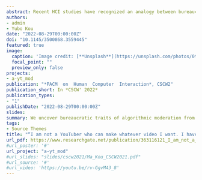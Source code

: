 ```yaml
---
abstract: Recent HCI studies have recognized an analogy between bureaucracy and algorithmic systems; given platformization of content creators, video sharing platforms like YouTube and TikTok practice creator moderation, i.e., an assemblage of algorithms that manage not only creators’ content but also their income, visibility, identities, and more. However, it has not been fully understood as to how bureaucracy manifests in creator moderation. In this poster, we present an interview study with 28 YouTubers (i.e., video content creators) to analyze the bureaucracy of creator moderation from their moderation experiences. We found participants wrestled with bureaucracy as multiple obstructions in re-examining moderation decisions, coercion to appease different algorithms in creator moderation, and the platform’s indifference to participants’ labor. We discuss and contribute a conceptual understanding of how algorithmic and organizational bureaucracy intertwine in creator moderation, laying a solid ground for our future study.
authors:
- admin
- Yubo Kou
date: "2022-08-29T00:00:00Z"
doi: "10.1145/3500868.3559445"
featured: true
image:
  caption: 'Image credit: [**Unsplash**](https://unsplash.com/photos/0tODL-2pO1Y)'
  focal_point: ""
  preview_only: false
projects:
- a-yt_mod
publication: "*PACM  on  Human  Computer  Interaction*, CSCW2"
publication_short: In *CSCW' 2022*
publication_types:
- "1"
publishDate: "2022-08-29T00:00:00Z"
slides: 
summary: We uncover bureaucratic traits of algorithmic moderation from creators' experiences on YouTube.
tags:
- Source Themes
title: "“I am not a YouTuber who can make whatever video I want. I have to keep appeasing algorithms”: Bureaucracy of Creator Moderation on YouTube"
url_pdf: https://www.researchgate.net/publication/363116121_I_am_not_a_YouTuber_who_can_make_whatever_video_I_want_I_have_to_keep_appeasing_algorithms_Bureaucracy_of_Creator_Moderation_on_YouTube
#url_poster: '#'
url_project: "a-yt_mod"
#url_slides: "slides/cscw2021/Ma_Kou_CSCW2021.pdf"
#url_source: '#'
#url_video: 'https://youtu.be/rv-GgvM43_8'
---
```

